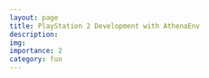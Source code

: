 ```yaml
---
layout: page
title: PlayStation 2 Development with AthenaEnv
description: 
img: 
importance: 2
category: fun
---
```





